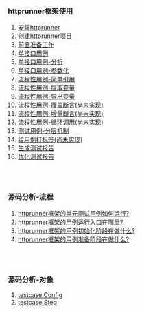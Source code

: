 
&nbsp;  
### httprunner框架使用

01. [安装httprunner](https://github.com/httprunner/httprunner/blob/master/docs/installation.md)  
02. [创建httprunner项目](https://github.com/httprunner/httprunner/blob/master/docs/user/scaffold.md)  
03. [前置准备工作](docs/Prepare.md)
04. [单接口用例](docs/SingleCase.md)
05. [单接口用例-分析](docs/SingleCaseSummary.md)
06. [单接口用例-参数化](docs/ParameterCase.md)
07. [流程性用例-简单引用](docs/WorkflowCaseRef.md)
08. [流程性用例-提取变量](docs/WorkflowCaseExtract.md)
09. [流程性用例-导出变量](docs/WorkflowCaseExport.md)
10. [流程性用例-覆盖断言(尚未实现)](docs/WorkflowCaseExport.md)
11. [流程性用例-增量断言(尚未实现)](docs/WorkflowCaseExport.md)
11. [流程性用例-循环调用(尚未实现)](docs/WorkflowCaseExport.md)
12. [测试用例-分层机制](docs/LayerCase.md)
13. [给用例打标签(尚未实现)](docs/TagCase.md)
14. [生成测试报告]()
15. [优化测试报告]()


&nbsp;  
&nbsp;  
### 源码分析-流程
1. [httprunner框架的单元测试用例如何运行?](docs/RunUnittestCase.md)  
2. [httprunner框架的用例运行入口在哪里?](docs/EntryPoint.md)
3. [httprunner框架的用例初始化阶段在做什么?](docs/WhatToDoWhenInit.md)  
4. [httprunner框架的用例准备阶段在做什么?](docs/WhatToDoWhenPrepare.md)  



&nbsp;  
&nbsp;  
### 源码分析-对象
1. [testcase.Config](docs/ObjectConfig.md)  
2. [testcase.Step](docs/ObjectStep.md)  


